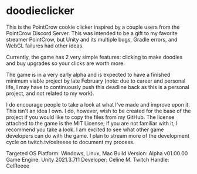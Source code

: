 # doodieclicker
This is the PointCrow cookie clicker inspired by a couple users from the PointCrow Discord Server. This was intended to be a gift to my favorite streamer PointCrow, but Unity and its multiple bugs, Gradle errors, and WebGL failures had other ideas. 

Currently, the game has 2 very simple features: clicking to make doodles and buy upgrades so your clicks are worth more.

The game is in a very early alpha and is expected to have a finished minimum viable project by late February (note: due to career and personal life, I may have to continuously push this deadline back as this is a personal project, and not related to my work). 

I do encourage people to take a look at what I've made and improve upon it. This isn't an idea I own. I do, however, wish to be created for the base of the project if you would like to copy the files from my GitHub. The license attached to the game is the MIT License; if you are not familiar with it, I recommend you take a look. I am excited to see what other game developers can do with the game. I plan to stream more of the development cycle on twitch.tv/celreeee to document my process. 

Targeted OS Platform: Windows, Linux, Mac
Build Version: Alpha v01.00.00
Game Engine: Unity 2021.3.7f1
Developer: Celine M.
Twitch Handle: CelReeee
